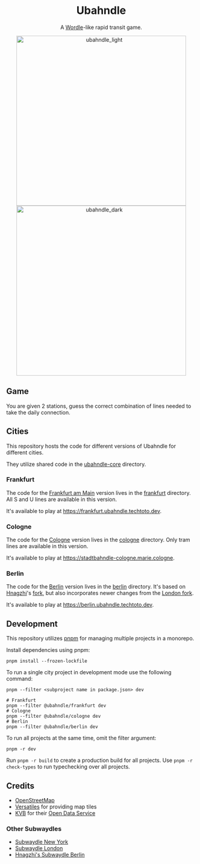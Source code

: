 <div align="center">
  <h1>Ubahndle</h1>

  A [Wordle](https://www.nytimes.com/games/wordle/index.html)-like rapid transit game.

  <img width="450" alt="ubahndle_light" src="https://github.com/user-attachments/assets/09c30d9d-75ab-45b2-b983-77b79ccf5cae#gh-light-mode-only">
  <img width="450" alt="ubahndle_dark" src="https://github.com/user-attachments/assets/81442ceb-8268-4fac-9d1e-e4ebf4012456#gh-dark-mode-only">
</div>

## Game
You are given 2 stations, guess the correct combination of lines needed to take the daily connection.

## Cities

This repository hosts the code for different versions of Ubahndle for different cities.

They utilize shared code in the [ubahndle-core](./ubahndle-core) directory.

### Frankfurt

The code for the [Frankfurt am Main](https://en.wikipedia.org/wiki/Frankfurt) version lives in the [frankfurt](./frankfurt) directory.
All S and U lines are available in this version.

It's available to play at https://frankfurt.ubahndle.techtoto.dev.

### Cologne

The code for the [Cologne](https://en.wikipedia.org/wiki/Cologne) version lives in the [cologne](./cologne) directory.
Only tram lines are available in this version.

It's available to play at https://stadtbahndle-cologne.marie.cologne.

### Berlin

The code for the [Berlin](https://en.wikipedia.org/wiki/Berlin) version lives in the [berlin](./berlin) directory.
It's based on [Hnagzhi](https://github.com/Hnagzhi/)'s [fork](https://github.com/Hnagzhi/subwaydle-berlin), but also incorporates newer changes from the [London fork](https://github.com/blahblahblah-/subwaydle-london).

It's available to play at https://berlin.ubahndle.techtoto.dev.

## Development

This repository utilizes [pnpm](https://pnpm.io) for managing multiple projects in a monorepo.

Install dependencies using pnpm:
```shell
pnpm install --frozen-lockfile
```

To run a single city project in development mode use the following command:

```shell
pnpm --filter <subproject name in package.json> dev

# Frankfurt
pnpm --filter @ubahndle/frankfurt dev
# Cologne
pnpm --filter @ubahndle/cologne dev
# Berlin
pnpm --filter @ubahndle/berlin dev
```

To run all projects at the same time, omit the filter argument:

```shell
pnpm -r dev
```

Run `pnpm -r build` to create a production build for all projects.
Use `pnpm -r check-types` to run typechecking over all projects.

## Credits

- [OpenStreetMap](https://www.openstreetmap.org/copyright/)
- [Versatiles](https://versatiles.org/) for providing map tiles
- [KVB](https://kvb.koeln) for their [Open Data Service](https://kvb.koeln/service/open_data.html)

### Other Subwaydles
- [Subwaydle New York](https://github.com/blahblahblah-/subwaydle)
- [Subwaydle London](https://github.com/blahblahblah-/subwaydle-london)
- [Hnagzhi's Subwaydle Berlin](https://github.com/Hnagzhi/subwaydle-berlin)
